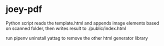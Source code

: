 # joey-pdf  


Python script reads the template.html and appends image elements based on scanned folder, then writes result to ./public/index.html

run pipenv uninstall yattag to remove the other html generator library